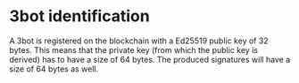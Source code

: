 # 3bot identification

A 3bot is registered on the blockchain with a Ed25519 public key of 32 bytes.
This means that the private key (from which the public key is derived) has to have a size of 64 bytes. The produced signatures will have a size of 64 bytes as well.